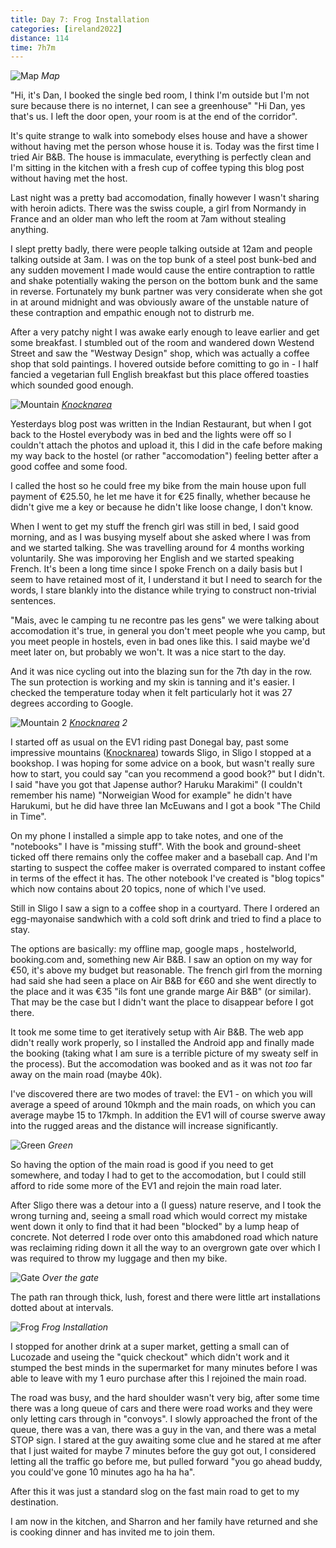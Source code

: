 ```yaml
--- 
title: Day 7: Frog Installation
categories: [ireland2022]
distance: 114
time: 7h7m
---
```


![Map](/images/ireland2022/20220812_map.jpg) 
*Map*

"Hi, it's Dan, I booked the single bed room, I think I'm outside but I'm not
sure because there is no internet, I can see a greenhouse" "Hi Dan, yes that's
us. I left the door open, your room is at the end of the corridor".

It's quite strange to walk into somebody elses house and have a shower without
having met the person whose house it is. Today was the first time I tried Air
B&B. The house is immaculate, everything is perfectly clean and I'm sitting in
the kitchen with a fresh cup of coffee typing this blog post without having
met the host.

Last night was a pretty bad accomodation, finally however I wasn't sharing
with heroin adicts. There was the swiss couple, a girl from Normandy in France
and an older man who left the room at 7am without stealing anything. 

I slept pretty badly, there were people talking outside at 12am and people
talking outside at 3am. I was on the top bunk of a steel post bunk-bed and any
sudden movement I made would cause the entire contraption to rattle and shake
potentially waking the person on the bottom bunk and the same in reverse.
Fortunately my bunk partner was very considerate when she got in at around
midnight and was obviously aware of the unstable nature of these contraption
and empathic enough not to distrurb me.

After a very patchy night I was awake early enough to leave earlier and get
some breakfast. I stumbled out of the room and wandered down Westend
Street and saw the "Westway Design" shop, which was actually a coffee shop
that sold paintings. I hovered outside before comitting to go in - I half
fancied a vegetarian full English breakfast but this place offered toasties which
sounded good enough.

![Mountain](/images/ireland2022/20220812_mountain.jpg) 
*[Knocknarea](https://en.wikipedia.org/wiki/Knocknarea)*

Yesterdays blog post was written in the Indian Restaurant, but when I got back
to the Hostel everybody was in bed and the lights were off so I couldn't
attach the photos and upload it, this I did in the cafe before making my way
back to the hostel (or rather "accomodation") feeling better after a good
coffee and some food.

I called the host so he could free my bike from the main house upon full
payment of €25.50, he let me have it for €25 finally, whether because he
didn't give me a key or because he didn't like loose change, I don't know.

When I went to get my stuff the french girl was still in bed, I said good
morning, and as I was busying myself about she asked where I was from and we
started talking. She was travelling around for 4 months working voluntarily.
She was imporoving her English and we started speaking French. It's been a
long time since I spoke French on a daily basis but I seem to have retained
most of it, I understand it but I need to search for the words, I stare
blankly into the distance while trying to construct non-trivial sentences. 

"Mais, avec le camping tu ne recontre pas les gens" we were talking about
accomodation it's true, in general you don't meet people whe you camp, but you
meet people in hostels, even in bad ones like this. I said maybe we'd meet
later on, but probably we won't. It was a nice start to the day.

And it was nice cycling out into the blazing sun for the 7th day in the row.
The sun protection is working and my skin is tanning and it's easier. I
checked the temperature today when it felt particularly hot it was 27 degrees
according to Google.

![Mountain 2](/images/ireland2022/20220812_mountain2.jpg) 
*[Knocknarea](https://en.wikipedia.org/wiki/Knocknarea) 2*

I started off as usual on the EV1 riding past Donegal bay, past some
impressive mountains ([Knocknarea](https://en.wikipedia.org/wiki/Knocknarea))
towards Sligo, in Sligo I stopped at a bookshop. I was hoping for some advice
on a book, but wasn't really sure how to start, you could say "can you
recommend a good book?" but I didn't. I said "have you got that Japense
author? Haruku Marakimi" (I couldn't remember his name) "Norweigian Wood for
example" he didn't have Harukumi, but he did have three Ian McEuwans and I got
a book "The Child in Time".

On my phone I installed a simple app to take notes, and one of the "notebooks"
I have is "missing stuff". With the book and ground-sheet ticked off there
remains only the coffee maker and a baseball cap. And I'm starting to suspect
the coffee maker is overrated compared to instant coffee in terms of the
effect it has. The other notebook I've created is "blog topics" which now
contains about 20 topics, none of which I've used.

Still in Sligo I saw a sign to a coffee shop in a courtyard. There I ordered
an egg-mayonaise sandwhich with a cold soft drink and tried to find a place to
stay.

The options are basically: my offline map, google maps , hostelworld,
booking.com and, something new Air B&B. I saw an option on my way for €50,
it's above my budget but reasonable. The french girl from the morning had said
she had seen a place on Air B&B for €60 and she went directly to the place and
it was €35 "ils font une grande marge Air B&B" (or similar). That may be the
case but I didn't want the place to disappear before I got there.

It took me some time to get iteratively setup with Air B&B. The web app didn't
really work properly, so I installed the Android app and finally made the
booking (taking what I am sure is a terrible picture of my sweaty self in the
process). But the accomodation was booked and as it was not _too_ far away on
the main road (maybe 40k).

I've discovered there are two modes of travel: the EV1 - on which you will
average a speed of around 10kmph and the main roads, on which you can average
maybe 15 to 17kmph. In addition the EV1 will of course swerve away into the
rugged areas and the distance will increase significantly.

![Green](/images/ireland2022/20220812_green.jpg) 
*Green*

So having the option of the main road is good if you need to get somewhere,
and today I had to get to the accomodation, but I could still afford to ride
some more of the EV1 and rejoin the main road later.

After Sligo there was a detour into a (I guess) nature reserve, and I took the
wrong turning and, seeing a small road which would correct my mistake went
down it only to find that it had been "blocked" by a lump heap of concrete.
Not deterred I rode over onto this amabdoned road which nature was reclaiming
riding down it all the way to an overgrown gate over which I was required to
throw my luggage and then my bike.

![Gate](/images/ireland2022/20220812_gate.jpg) 
*Over the gate*

The path ran through thick, lush, forest and there were little art
installations dotted about at intervals.

![Frog](/images/ireland2022/20220812_frogs.jpg) 
*Frog Installation*

I stopped for another drink at a super market, getting a small can of Lucozade
and useing the "quick checkout" which didn't work and it stumped the best
minds in the supermarket for many minutes before I was able to leave with my 1
euro purchase after this I rejoined the main road.

The road was busy, and the hard shoulder wasn't very big, after some time
there was a long queue of cars and there were road works and they were only
letting cars through in "convoys". I slowly approached the front of the queue,
there was a van, there was a guy in the van, and there was a metal STOP sign.
I stared at the guy awaiting some clue and he stared at me after that I just
waited for maybe 7 minutes before the guy got out, I considered letting all
the traffic go before me, but pulled forward "you go ahead buddy, you could've
gone 10 minutes ago ha ha ha".

After this it was just a standard slog on the fast main road to get to my
destination.

I am now in the kitchen, and Sharron and her family have returned and she is
cooking dinner and has invited me to join them.
